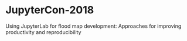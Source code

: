 # JupyterCon-2018
Using JupyterLab for flood map development: Approaches for improving productivity and reproducibility
